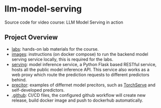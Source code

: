# llm-model-serving
Source code for video course: LLM Model Serving in action

## Project Overview
* [labs](./labs/): hands-on lab materials for the course.
* [images](./images/README.md): instructions (on docker compose) to run the backend model serving service locally, this is required for the labs. 
* [serving](./serving/README.md): model inference service, a Python Flask based RESTful service, hosts all the public model inference API. This service also works as a web proxy which route the prediction requests to different predictors behind. 
* [precitor](./predictor/): examples of differnet model precitors, such as [TorchServe](./predictor/torchserve/README.md) and self-developed predictors.   
* [.github](./.github/README.md): CI/CD files, the configured github workflow will create new release, build docker image and push to dockerhub automatically. 